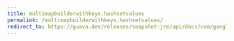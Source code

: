 ```yaml
---
title: multimapbuilderwithkeys.hashsetvalues
permalink: /multimapbuilderwithkeys.hashsetvalues/
redirect_to: https://guava.dev/releases/snapshot-jre/api/docs/com/google/common/collect/MultimapBuilder.MultimapBuilderWithKeys.html#hashSetValues--
---
```

